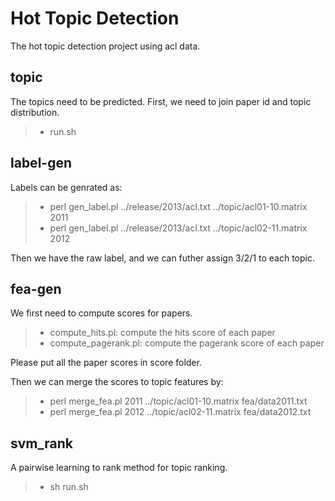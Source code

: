 # Hot Topic Detection
The hot topic detection project using acl data.
 
## topic
The topics need to be predicted. First, we need to join paper id and topic distribution.
> * run.sh 

 ## label-gen
Labels can be genrated as:
> * perl gen\_label.pl ../release/2013/acl.txt ../topic/acl01-10.matrix 2011
> * perl gen\_label.pl ../release/2013/acl.txt ../topic/acl02-11.matrix 2012

Then we have the raw label, and we can futher assign 3/2/1 to each topic.

## fea-gen
We first need to compute scores for papers.
> * compute\_hits.pl: compute the hits score of each paper
> * compute\_pagerank.pl: compute the pagerank score of each paper

Please put all the paper scores in score folder.

Then we can merge the scores to topic features by:
> * perl merge\_fea.pl 2011 ../topic/acl01-10.matrix fea/data2011.txt
> * perl merge\_fea.pl 2012 ../topic/acl02-11.matrix fea/data2012.txt


## svm\_rank
A pairwise learning to rank method for topic ranking.
> * sh run.sh

